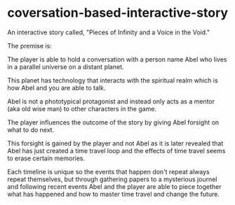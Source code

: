 # coversation-based-interactive-story

An interactive story called, "Pieces of Infinity and a Voice in the Void." 

The premise is: 

The player is able to hold a conversation with a person name Abel who lives in a parallel universe on a distant planet.  

This planet has technology that interacts with the spiritual realm which is how Abel and you are able to talk.  

Abel is not a phototypical protagonist and instead only acts as a mentor (aka old wise man) to other characters in the game.  

The player influences the outcome of the story by giving Abel forsight on what to do next.  

This forsight is gained by the player and not Abel as it is later revealed that Abel has just created a time travel loop and the effects of time travel seems to erase certain memories.  

Each timeline is unique so the events that happen don't repeat always repeat themselves, but through gathering papers to a mysterious journel and following recent events Abel and the player are able to piece together what has happened and how to master time travel and change the future.
